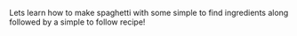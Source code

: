 Lets learn how to make spaghetti with some simple to find ingredients along followed by a simple to follow recipe!